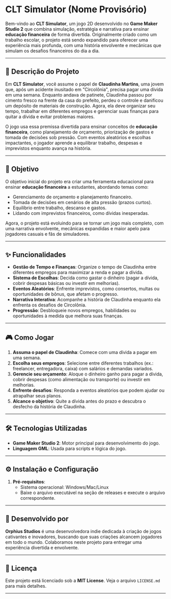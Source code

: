 # CLT Simulator (Nome Provisório)

Bem-vindo ao **CLT Simulator**, um jogo 2D desenvolvido no **Game Maker Studio 2** que combina simulação, estratégia e narrativa para ensinar **educação financeira** de forma divertida. Originalmente criado como um trabalho escolar, o projeto está sendo expandido para oferecer uma experiência mais profunda, com uma história envolvente e mecânicas que simulam os desafios financeiros do dia a dia.

---
## 📖 Descrição do Projeto

Em **CLT Simulator**, você assume o papel de **Claudinha Martins**, uma jovem que, após um acidente inusitado em "Circolônia", precisa pagar uma dívida em uma semana. Enquanto andava de patinete, Claudinha passou por cimento fresco na frente da casa do prefeito, perdeu o controle e danificou um depósito de materiais de construção. Agora, ela deve organizar seu tempo, trabalhar em diferentes empregos e gerenciar suas finanças para quitar a dívida e evitar problemas maiores.

O jogo usa essa premissa divertida para ensinar conceitos de **educação financeira**, como planejamento de orçamento, priorização de gastos e tomada de decisões sob pressão. Com eventos aleatórios e escolhas impactantes, o jogador aprende a equilibrar trabalho, despesas e imprevistos enquanto avança na história.

---
## 🎯 Objetivo

O objetivo inicial do projeto era criar uma ferramenta educacional para ensinar **educação financeira** a estudantes, abordando temas como:
- Gerenciamento de orçamento e planejamento financeiro.
- Tomada de decisões em cenários de alta pressão (prazos curtos).
- Equilíbrio entre trabalho, descanso e gastos.
- Lidando com imprevistos financeiros, como dívidas inesperadas.

Agora, o projeto está evoluindo para se tornar um jogo mais completo, com uma narrativa envolvente, mecânicas expandidas e maior apelo para jogadores casuais e fãs de simuladores.

---
## ✨ Funcionalidades

- **Gestão de Tempo e Finanças**: Organize o tempo de Claudinha entre diferentes empregos para maximizar a renda e pagar a dívida.
- **Sistema de Escolhas**: Decida como gastar o dinheiro (pagar a dívida, cobrir despesas básicas ou investir em melhorias).
- **Eventos Aleatórios**: Enfrente imprevistos, como consertos, multas ou oportunidades de bônus, que afetam o progresso.
- **Narrativa Interativa**: Acompanhe a história de Claudinha enquanto ela enfrenta os desafios de Circolônia.
- **Progressão**: Desbloqueie novos empregos, habilidades ou oportunidades à medida que melhora suas finanças.

---
## 🎮 Como Jogar

1. **Assuma o papel de Claudinha**: Comece com uma dívida a pagar em uma semana.
2. **Escolha seus empregos**: Selecione entre diferentes trabalhos (ex.: freelancer, entregadora, caixa) com salários e demandas variados.
3. **Gerencie seu orçamento**: Aloque o dinheiro ganho para pagar a dívida, cobrir despesas (como alimentação ou transporte) ou investir em melhorias.
4. **Enfrente desafios**: Responda a eventos aleatórios que podem ajudar ou atrapalhar seus planos.
5. **Alcance o objetivo**: Quite a dívida antes do prazo e descubra o desfecho da história de Claudinha.

---
## 🛠 Tecnologias Utilizadas

- **Game Maker Studio 2**: Motor principal para desenvolvimento do jogo.
- **Linguagem GML**: Usada para scripts e lógica do jogo.

---
## ⚙ Instalação e Configuração

1. **Pré-requisitos**:
   - Sistema operacional: Windows/Mac/Linux
   - Baixe o arquivo executável na seção de releases e execute o arquivo correspondente.

---
## 🚀 Desenvolvido por

**Orphius Studios** é uma desenvolvedora indie dedicada à criação de jogos cativantes e inovadores, buscando que suas criações alcancem jogadores em todo o mundo. Colaboramos neste projeto para entregar uma experiência divertida e envolvente.

---
## 📝 Licença

Este projeto está licenciado sob a **MIT License**. Veja o arquivo `LICENSE.md` para mais detalhes.

---

